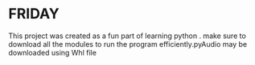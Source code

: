 # FRIDAY
This project was created as a fun part of learning python . make sure to download all the modules to run the program efficiently.pyAudio may be downloaded using Whl file
